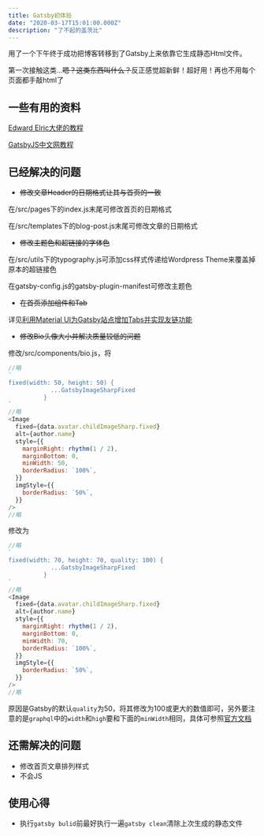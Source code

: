 ```yaml
---
title: Gatsby初体验
date: "2020-03-17T15:01:00.000Z"
description: "了不起的盖茨比"
---
```


用了一个下午终于成功把博客转移到了Gatsby上来依靠它生成静态Html文件。

第一次接触这类...~~嗯？这类东西叫什么？~~反正感觉超新鲜！超好用！再也不用每个页面都手敲html了

## 一些有用的资料

[Edward Elric大佬的教程](https://sasuke40.github.io/a-guide-to-building-a-personal-website-with-gatsby/)

[GatsbyJS中文网教程](https://www.gatsbyjs.cn/tutorial/)

## 已经解决的问题

* ~~修改文章Header的日期格式让其与首页的一致~~

在/src/pages下的index.js末尾可修改首页的日期格式

在/src/templates下的blog-post.js末尾可修改文章的日期格式

* ~~修改主题色和超链接的字体色~~

在/src/utils下的typography.js可添加css样式传递给Wordpress Theme来覆盖掉原本的超链接色

在gatsby-config.js的gatsby-plugin-manifest可修改主题色

* ~~在首页添加组件和Tab~~

详见[利用Material UI为Gatsby站点增加Tabs并实现友链功能](http://www.snow-mountain.life/material-ui-tabs/)

* ~~修改Bio头像大小并解决质量较低的问题~~

修改/src/components/bio.js，将

```js
//略
`
fixed(width: 50, height: 50) {
            ...GatsbyImageSharpFixed
          }
`
//略
<Image
  fixed={data.avatar.childImageSharp.fixed}
  alt={author.name}
  style={{
    marginRight: rhythm(1 / 2),
    marginBottom: 0,
    minWidth: 50,
    borderRadius: `100%`,
  }}
  imgStyle={{
    borderRadius: `50%`,
  }}
/>
//略
```

修改为

```js
//略
`
fixed(width: 70, height: 70, quality: 100) {
            ...GatsbyImageSharpFixed
          }
`
//略
<Image
  fixed={data.avatar.childImageSharp.fixed}
  alt={author.name}
  style={{
    marginRight: rhythm(1 / 2),
    marginBottom: 0,
    minWidth: 70,
    borderRadius: `100%`,
  }}
  imgStyle={{
    borderRadius: `50%`,
  }}
/>
//略
```

原因是Gatsby的默认`quality`为50，将其修改为100或更大的数值即可，另外要注意的是`graphql`中的`width`和`high`要和下面的`minWidth`相同，具体可参照[官方文档](https://www.gatsbyjs.org/docs/gatsby-image/)

## 还需解决的问题

* 修改首页文章排列样式
* 不会JS

## 使用心得

* 执行`gatsby bulid`前最好执行一遍`gatsby clean`清除上次生成的静态文件
